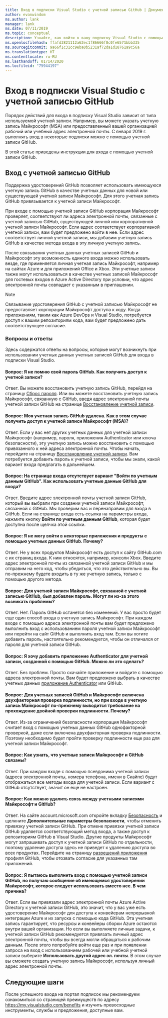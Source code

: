 ```yaml
---
title: Вход в подписки Visual Studio с учетной записью GitHub | Документация Майкрософт
author: evanwindom
ms.author: lank
manager: lank
ms.date: 07/11/2019
ms.topic: conceptual
description: Узнайте, как войти в вашу подписку Visual Studio с помощью учетной записи GitHub.
ms.openlocfilehash: ffafd3821112a62ec1f86666f8c0fe6571bbb335
ms.sourcegitcommit: 9a66f1c31cc9eba0b5231af72da1d18761a9c56a
ms.translationtype: HT
ms.contentlocale: ru-RU
ms.lasthandoff: 01/14/2020
ms.locfileid: "75944197"
---
```

# <a name="signing-in-to-visual-studio-subscriptions-with-your-github-account"></a>Вход в подписки Visual Studio с учетной записью GitHub 

Порядок действий для входа в подписку Visual Studio зависит от типа используемой учетной записи. Например, вы можете указать учетную запись Майкрософт (MSA) или предоставленный вашей организацией рабочий или учебный адрес электронной почты. С января 2019 г. выполнять вход в некоторые подписки можно с помощью учетной записи GitHub. 

В этой статье приведены инструкции для входа с помощью учетной записи GitHub.

## <a name="signing-in-with-your-github-account"></a>Вход с учетной записью GitHub

Поддержка удостоверений GitHub позволяет использовать имеющуюся учетную запись GitHub в качестве учетных данных для новой или существующей учетной записи Майкрософт. Для этого учетная запись GitHub привязывается к учетной записи Майкрософт. 

При входе с помощью учетной записи GitHub корпорация Майкрософт проверяет, соответствуют ли адреса электронной почты, связанные с учетной записью GitHub, существующей личной или корпоративной учетной записи Майкрософт. Если адрес соответствует корпоративной учетной записи, вам будет предложено войти в нее. Если адрес соответствует личной учетной записи, мы добавим учетную запись GitHub в качестве метода входа в эту личную учетную запись.

После связывания учетных данных учетных записей GitHub и Майкрософт эту возможность единого входа можно использовать везде, где применяется личная учетная запись Майкрософт, например на сайтах Azure и для приложений Office и Xbox. Эти учетные записи также могут использоваться в качестве учетных записей Майкрософт для гостевых входов в Azure Active Directory при условии, что адрес электронной почты совпадает с указанным в приглашении.

> [!NOTE]
> Связывание удостоверения GitHub с учетной записью Майкрософт не предоставляет корпорации Майкрософт доступа к коду. Когда приложениям, таким как Azure DevOps и Visual Studio, потребуется доступ к вашим репозиториям кода, вам будет предложено дать соответствующее согласие. 

### <a name="frequently-asked-questions"></a>Вопросы и ответы
Здесь содержатся ответы на вопросы, которые могут возникнуть при использовании учетных данных учетных записей GitHub для входа в подписки Visual Studio.

#### <a name="q-i-forgot-my-github-password--how-can-i-access-my-account-now"></a>Вопрос: Я не помню свой пароль GitHub.  Как получить доступ к учетной записи?
Ответ.  Вы можете восстановить учетную запись GitHub, перейдя на страницу [Сброс пароля](https://github.com/password_reset). Или вы можете восстановить учетную запись Майкрософт, связанную с GitHub, введя адрес электронной почты учетной записи GitHub на странице [Восстановление учетной записи](https://account.live.com/password/reset).

#### <a name="q-i-deleted-my-github-account--how-can-i-access-my-microsoft-account-msa-now"></a>Вопрос: Моя учетная запись GitHub удалена.  Как в этом случае получить доступ к учетной записи Майкрософт (MSA)?
Ответ. Если у вас нет других учетных данных для учетной записи Майкрософт (например, пароля, приложения Authenticator или ключа безопасности), эту учетную запись можно восстановить с помощью привязанного к ней адреса электронной почты. Чтобы начать, перейдите на страницу [Восстановление учетной записи](https://account.live.com/password/reset). Вам потребуется добавить пароль к учетной записи, чтобы мы знали, какой вариант входа предлагать в дальнейшем. 

#### <a name="q-theres-no-sign-in-with-github-option-on-the-sign-in-page--how-can-i-use-my-github-credentials-to-sign-in"></a>Вопрос: На странице входа отсутствует вариант "Войти по учетным данным GitHub".  Как использовать учетные данные GitHub для входа?
Ответ.  Введите адрес электронной почты учетной записи GitHub, который вы выбрали при создании учетной записи Майкрософт, связанной с GitHub. Мы проверим вас и перенаправим для входа в GitHub. Если на странице входа есть ссылка на параметры входа, нажмите кнопку **Войти по учетным данным GitHub**, которая будет доступна после щелчка этой ссылки. 

#### <a name="q-i-cant-sign-in-to-some-of-my-apps-and-products-with-github--why"></a>Вопрос: Я не могу войти в некоторые приложения и продукты с помощью учетных данных GitHub.  Почему?
Ответ.  Не у всех продуктов Майкрософт есть доступ к сайту GitHub.com с их страниц входа. К ним относятся, например, консоли Xbox. Введите адрес электронной почты из связанной учетной записи GitHub и мы отправим на него код, чтобы убедиться, что это действительно вы. Вы по-прежнему будете входить в ту же учетную запись, только с помощью другого метода. 

#### <a name="q--ive-added-a-password-to-the-microsoft-account-i-have-linked-to-my-github-account--will-that-cause-a-problem"></a>Вопрос:  Для учетной записи Майкрософт, связанной с учетной записью GitHub, был добавлен пароль.  Могут ли из-за этого возникать проблемы?
Ответ.  Нет. Пароль GitHub останется без изменений. У вас просто будет еще один способ входа в учетную запись Майкрософт. При каждом входе с помощью адреса электронной почты вам будет предложено выполнить вход с использованием пароля учетной записи Майкрософт или перейти на сайт GitHub и выполнить вход там. Если вы хотите добавить пароль, настоятельно рекомендуется, чтобы он отличался от пароля для учетной записи GitHub.

#### <a name="q-i-want-to-add-the-authenticator-app-to-the-account-i-created-using-github--can-i-do-that"></a>Вопрос: Я хочу добавить приложение Authenticator для учетной записи, созданной с помощью GitHub.  Можно ли это сделать?
Ответ.  Без проблем. Просто скачайте приложение и войдите с помощью адреса электронной почты. Вам будет предложено выбрать в качестве учетных данных [приложение Authenticator](https://www.microsoft.com/p/microsoft-authenticator/9nblgggzmcj6) или GitHub.

#### <a name="q-ive-enabled-two-factor-authentication-on-both-my-github-and-microsoft-accounts-msa-but-when-i-sign-in-to-my-msa-im-still-asked-to-authenticate-twice--why"></a>Вопрос: Для учетных записей GitHub и Майкрософт включена двухфакторная проверка подлинности, но при входе в учетную запись Майкрософт по-прежнему выводится требование на прохождение двойной проверки подлинности.  Почему?
Ответ. Из-за ограничений безопасности корпорация Майкрософт считает вход с помощью учетных данных GitHub однофакторной проверкой, даже если включена двухфакторная проверка подлинности. Поэтому необходимо будет пройти проверку подлинности еще раз для учетной записи Майкрософт. 

#### <a name="q--how-can-i-tell-if-my-microsoft-account-and-github-accounts-are-linked"></a>Вопрос:  Как узнать, что учетные записи Майкрософт и GitHub связаны?
Ответ.  При каждом входе с помощью псевдонима учетной записи (адреса электронной почты, номера телефона, имени в Скайпе) будут отображаться все методы входа для учетной записи. Если вариант с GitHub отсутствует, значит он еще не настроен.

#### <a name="q--how-can-i-unlink-my-microsoft-and-github-accounts"></a>Вопрос:  Как можно удалить связь между учетными записями Майкрософт и GitHub? 
Ответ.  На сайте account.microsoft.com откройте вкладку [Безопасность](https://account.microsoft.com/security) и щелкните **Дополнительные параметры безопасности**, чтобы отменить привязку учетной записи GitHub. При отмене привязки учетной записи GitHub удаляется соответствующий метод входа, а также доступ к репозиториям GitHub в Visual Studio. Другие продукты Майкрософт могут запрашивать доступ к учетной записи GitHub по отдельности, поэтому удаление доступа здесь не приведет к удалению доступа во всех продуктах. Перейдите на страницу [разрешений приложения](https://github.com/settings/applications) профиля GitHub, чтобы отозвать согласие для указанных там приложений.

#### <a name="q--i-try-to-use-my-github-account-to-sign-in-but-im-prompted-that-i-already-have-a-microsoft-identity-that-i-should-use-instead--whats-happening"></a>Вопрос:  Я пытаюсь выполнить вход с помощью учетной записи GitHub, но получаю сообщение об имеющемся удостоверении Майкрософт, которое следует использовать вместо нее.  В чем причина?
Ответ.  Если вы привязали адрес электронной почты Azure Active Directory к учетной записи GitHub, это значит, что у вас уже есть удостоверение Майкрософт для доступа к конвейерам непрерывной интеграции Azure и их запуска с помощью кода GitHub. Эта учетная запись гарантирует, что ресурсы и конвейеры сборки Azure остаются внутри вашей организации. Но если вы выполняете личные задачи, к учетной записи GitHub рекомендуется привязать личный адрес электронной почты, чтобы вы всегда могли обращаться к рабочим данным. После этого попробуйте войти еще раз и при появлении запроса на вход с использованием рабочей или учебной учетной записи выберите **Использовать другой адрес эл. почты**. В этом случае вы сможете создать учетную запись Майкрософт, используя личный адрес электронной почты.

## <a name="next-steps"></a>Следующие шаги
После успешного входа на портал подписок мы рекомендуем ознакомиться со страницей преимуществ по адресу https://my.visualstudio.com/benefits и изучить превосходные инструменты, службы и предложения, доступные вам.  
